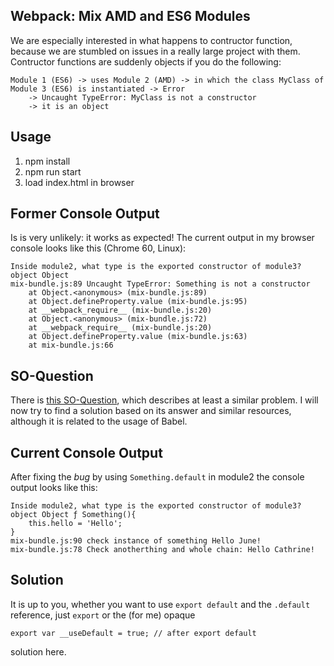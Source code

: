 ## Webpack: Mix AMD and ES6 Modules

We are especially interested in what happens to contructor function, because we are stumbled on issues in a really large project with them. Contructor functions are suddenly objects if you do the following:

    Module 1 (ES6) -> uses Module 2 (AMD) -> in which the class MyClass of Module 3 (ES6) is instantiated -> Error
        -> Uncaught TypeError: MyClass is not a constructor
        -> it is an object

## Usage

1. npm install
2. npm run start
3. load index.html in browser

## Former Console Output

Is is very unlikely: it works as expected! The current output in my browser console looks like this (Chrome 60, Linux):

    Inside module2, what type is the exported constructor of module3? object Object
    mix-bundle.js:89 Uncaught TypeError: Something is not a constructor
        at Object.<anonymous> (mix-bundle.js:89)
        at Object.defineProperty.value (mix-bundle.js:95)
        at __webpack_require__ (mix-bundle.js:20)
        at Object.<anonymous> (mix-bundle.js:72)
        at __webpack_require__ (mix-bundle.js:20)
        at Object.defineProperty.value (mix-bundle.js:63)
        at mix-bundle.js:66

## SO-Question

There is [this SO-Question](https://stackoverflow.com/questions/36388766/unexpected-uncaught-typeerror-xxx-is-not-a-constructor-errors-with-babel-and), which describes at least a similar problem. I will now try to find a solution based on its answer and similar resources, although it is related to the usage of Babel.

## Current Console Output

After fixing the *bug* by using `Something.default` in module2 the console output looks like this:

    Inside module2, what type is the exported constructor of module3? object Object ƒ Something(){
        this.hello = 'Hello';
    }
    mix-bundle.js:90 check instance of something Hello June!
    mix-bundle.js:78 Check anotherthing and whole chain: Hello Cathrine!

## Solution

It is up to you, whether you want to use `export default` and the `.default` reference, just `export` or the (for me) opaque

    export var __useDefault = true; // after export default

solution here.